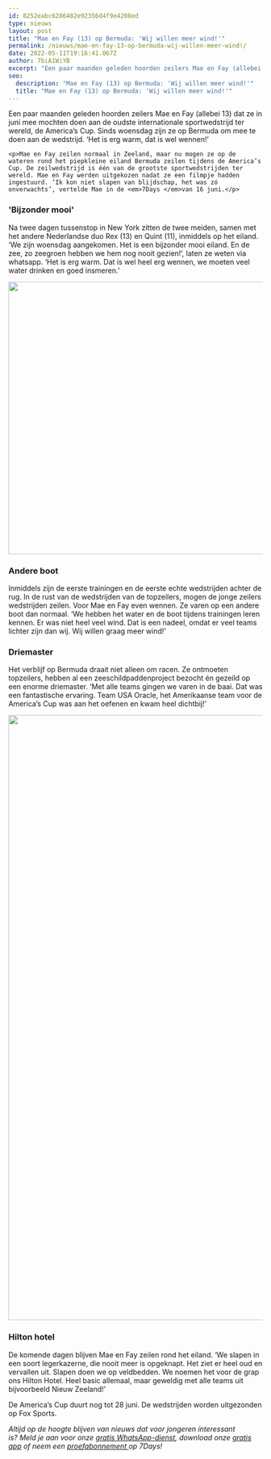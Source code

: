 ```yaml
---
id: 8252eabc6286482e92356d4f9e4208ed
type: nieuws
layout: post
title: "Mae en Fay (13) op Bermuda: 'Wij willen meer wind!'"
permalink: /nieuws/mae-en-fay-13-op-bermuda-wij-willen-meer-wind!/
date: 2022-05-11T19:16:41.067Z
author: 7biA1WiYB
excerpt: "Een paar maanden geleden hoorden zeilers Mae en Fay (allebei 13) dat ze in juni mee mochten doen aan de oudste internationale sportwedstrijd ter wereld, de America’s Cup. Sinds woensdag zijn ze op Bermuda om mee te doen aan de wedstrijd. ‘Het is erg warm, dat is wel wennen!’  "
seo:
  description: "Mae en Fay (13) op Bermuda: 'Wij willen meer wind!'"
  title: "Mae en Fay (13) op Bermuda: 'Wij willen meer wind!'"
---
```

Een paar maanden geleden hoorden zeilers Mae en Fay (allebei 13) dat ze in juni mee mochten doen aan de oudste internationale sportwedstrijd ter wereld, de America’s Cup. Sinds woensdag zijn ze op Bermuda om mee te doen aan de wedstrijd. ‘Het is erg warm, dat is wel wennen!’  

    <p>Mae en Fay zeilen normaal in Zeeland, maar nu mogen ze op de wateren rond het piepkleine eiland Bermuda zeilen tijdens de America’s Cup. De zeilwedstrijd is één van de grootste sportwedstrijden ter wereld. Mae en Fay werden uitgekozen nadat ze een filmpje hadden ingestuurd. ‘Ik kon niet slapen van blijdschap, het was zó onverwachts’, vertelde Mae in de <em>7Days </em>van 16 juni.</p>
<h3>'Bijzonder mooi'</h3>
<p>Na twee dagen tussenstop in New York zitten de twee meiden, samen met het andere Nederlandse duo Rex (13) en Quint (11), inmiddels op het eiland. ‘We zijn woensdag aangekomen. Het is een bijzonder mooi eiland. En de zee, zo zeegroen hebben we hem nog nooit gezien!’, laten ze weten via whatsapp. ‘Het is erg warm. Dat is wel heel erg wennen, we moeten veel water drinken en goed insmeren.’</p>
<p><div class="media media-element-container media-default"><div id="file-418029" class="file file-image file-image-jpeg">

        
  
  <div class="content">
    <img title="Foto: MORE Marketing" height="540" width="960" class="media-element file-default" data-delta="1" src="https://7dagen.netlify.app/sites/default/files/optuigen.jpg" alt="">  </div>

  
</div>
</div>
<h3>Andere boot</h3>
<p>Inmiddels zijn de eerste trainingen en de eerste echte wedstrijden achter de rug. In de rust van de wedstrijden van de topzeilers, mogen de jonge zeilers wedstrijden zeilen. Voor Mae en Fay even wennen. Ze varen op een andere boot dan normaal. ‘We hebben het water en de boot tijdens trainingen leren kennen. Er was niet heel veel wind. Dat is een nadeel, omdat er veel teams lichter zijn dan wij. Wij willen graag meer wind!’</p>
<h3>Driemaster</h3>
<p>Het verblijf op Bermuda draait niet alleen om racen. Ze ontmoeten topzeilers, hebben al een zeeschildpaddenproject bezocht én gezeild op een enorme driemaster. ‘Met alle teams gingen we varen in de baai. Dat was een fantastische ervaring. Team USA Oracle, het Amerikaanse team voor de America’s Cup was aan het oefenen en kwam heel dichtbij!’</p>
<p><div class="media media-element-container media-default"><div id="file-418028" class="file file-image file-image-jpeg">

        
  
  <div class="content">
    <img title="Foto: Arno van Houwelingen" height="1200" width="1600" class="media-element file-default" data-delta="1" src="https://7dagen.netlify.app/sites/default/files/WhatsApp%20Image%202017-06-22%20at%2000.08.32.jpeg" alt="">  </div>

  
</div>
</div>
<h3>Hilton hotel</h3>
<p>De komende dagen blijven Mae en Fay zeilen rond het eiland. ‘We slapen in een soort legerkazerne, die nooit meer is opgeknapt. Het ziet er heel oud en vervallen uit. Slapen doen we op veldbedden. We noemen het voor de grap ons Hilton Hotel. Heel basic allemaal, maar geweldig met alle teams uit bijvoorbeeld Nieuw Zeeland!’</p>
<p>De America’s Cup duurt nog tot 28 juni. De wedstrijden worden uitgezonden op Fox Sports.</p>
<p><em>Altijd op de hoogte blijven van nieuws dat voor jongeren interessant is? Meld je aan voor onze </em><a href="https://7dagen.netlify.app/whatsapp"><em>gratis WhatsApp-dienst</em></a><em>, download onze </em><a href="https://7dagen.netlify.app/app"><em>gratis app</em></a><em> of neem een </em><a href="https://abonneren.sevendays.nl/abonneren/abonnementen/ae/artikel"><em>proefabonnement </em></a><em>op 7Days!</em></p>  
